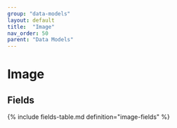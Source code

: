 ```yaml
---
group: "data-models"
layout: default
title:  "Image"
nav_order: 50
parent: "Data Models"
---
```


# Image

## Fields

{% include fields-table.md definition="image-fields" %}
